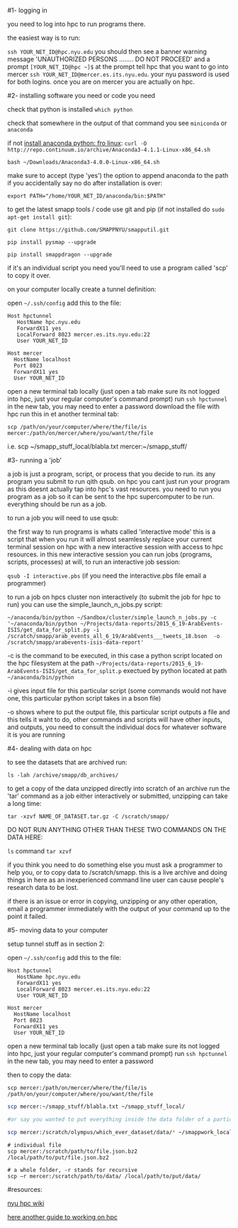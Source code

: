 #1- logging in

you need to log into hpc to run programs there.

the easiest way is to run:

`ssh YOUR_NET_ID@hpc.nyu.edu` you should then see a banner warning message 'UNAUTHORIZED PERSONS ........ DO NOT PROCEED' and a prompt `[YOUR_NET_ID@hpc ~]$` at the prompt tell hpc that you want to go into mercer `ssh YOUR_NET_ID@mercer.es.its.nyu.edu`. your nyu password is used for both logins. once you are on mercer you are actually on hpc.

#2- installing software you need or code you need

check that python is installed `which python`

check that somewhere in the output of that command you see `miniconda` or `anaconda`

if not [install anaconda python: fro linux](https://docs.continuum.io/anaconda/install#linux-install): 
`curl -O http://repo.continuum.io/archive/Anaconda3-4.1.1-Linux-x86_64.sh`

`bash ~/Downloads/Anaconda3-4.0.0-Linux-x86_64.sh`

make sure to accept (type 'yes') the option to append anaconda to the path if you accidentally say no do after installation is over:

`export PATH="/home/YOUR_NET_ID/anaconda/bin:$PATH"`

to get the latest smapp tools / code use git and pip (if not installed do `sudo apt-get install git`):

`git clone https://github.com/SMAPPNYU/smapputil.git`

`pip install pysmap --upgrade`

`pip install smappdragon --upgrade`

if it's an individual script you need you'll need to use a program called 'scp' to copy it over.

on your computer locally create a tunnel definition: 

open `~/.ssh/config`
add this to the file:
```
Host hpctunnel
   HostName hpc.nyu.edu
   ForwardX11 yes
   LocalForward 8023 mercer.es.its.nyu.edu:22
   User YOUR_NET_ID

Host mercer
  HostName localhost
  Port 8023
  ForwardX11 yes
  User YOUR_NET_ID
```
open a new terminal tab locally (just open a tab make sure its not logged into hpc, just your regular computer's command prompt)
run `ssh hpctunnel` in the new tab, you may need to enter a password
download the file with hpc run this in et another terminal tab:

`scp /path/on/your/computer/where/the/file/is mercer:/path/on/mercer/where/you/want/the/file`

i.e. scp ~/smapp_stuff_local/blabla.txt mercer:~/smapp_stuff/

#3- running a 'job' 

a job is just a program, script, or process that you decide to run. its any program you submit to run qith qsub. on hpc you cant just run your program as this doesnt actually tap into hpc's vast resources. you need to run you program as a job so it can be sent to the hpc supercomputer to be run. everything should be run as a job.

to run a job you will need to use qsub:

the first way to run programs is whats called 'interactive mode' this is a script that when you run it will almost seamlessly replace your current terminal session on hpc with a new interactive session with access to hpc resources. in this new interactive session you can run jobs (programs, scripts, processes) at will, to run an interactive job session:

`qsub -I interactive.pbs` (if you need the interactive.pbs file email a programmer)

to run a job on hpcs cluster non interactively (to submit the job for hpc to run) you can use the simple_launch_n_jobs.py script:

`~/anaconda/bin/python ~/Sandbox/cluster/simple_launch_n_jobs.py -c '~/anaconda/bin/python ~/Projects/data-reports/2015_6_19-ArabEvents-ISIS/get_data_for_split.py -i /scratch/smapp/arab_events_all_6_19/ArabEvents___tweets_18.bson  -o /scratch/smapp/arabevents-isis-data-report'`

-c is the command to be executed, in this case a python script located on the hpc filesystem at the path `~/Projects/data-reports/2015_6_19-ArabEvents-ISIS/get_data_for_split.p` exectued by python located at path `~/anaconda/bin/python`

-i gives input file for this particular script (some commands would not have one, this particular python script takes in a bson file)

-o shows where to put the output file, this particular script outputs a file and this tells it waht to do, other commands and scripts will have other inputs, and outputs, you need to consult the individual docs for whatever software it is you are running

#4- dealing with data on hpc

to see the datasets that are archived run:

`ls -lah /archive/smapp/db_archives/`

to get a copy of the data unzipped directly into scratch of an archive run the 'tar' command as a job either interactively or submitted, unzipping can take a long time:

`tar -xzvf NAME_OF_DATASET.tar.gz -C /scratch/smapp/`

DO NOT RUN ANYTHING OTHER THAN THESE TWO COMMANDS ON THE DATA HERE:

`ls` command
`tar xzvf` 

if you think you need to do something else you must ask a programmer to help you, or to copy data to /scratch/smapp. this is a live archive and doing things in here as an inexperienced command line user can cause people's research data to be lost.

if there is an issue or error in copying, unzipping or any other operation, email a programmer immediately with the output of your command up to the point it failed.

#5- moving data to your computer

setup tunnel stuff as in section 2:

open `~/.ssh/config`
add this to the file:
```
Host hpctunnel
   HostName hpc.nyu.edu
   ForwardX11 yes
   LocalForward 8023 mercer.es.its.nyu.edu:22
   User YOUR_NET_ID

Host mercer
  HostName localhost
  Port 8023
  ForwardX11 yes
  User YOUR_NET_ID
```
open a new terminal tab locally (just open a tab make sure its not logged into hpc, just your regular computer's command prompt)
run `ssh hpctunnel` in the new tab, you may need to enter a password

then to copy the data:

`scp mercer:/path/on/mercer/where/the/file/is /path/on/your/computer/where/you/want/the/file`

```sh
scp mercer:~/smapp_stuff/blabla.txt ~/smapp_stuff_local/

#or say you wanted to put everything inside the data folder of a particular dataset on hpc into the smappwork_local folder on your computer.

scp mercer:/scratch/olympus/which_ever_dataset/data/* ~/smappwork_local/
```

```
# individual file
scp mercer:/scratch/path/to/file.json.bz2 /local/path/to/put/file.json.bz2

# a whole folder, -r stands for recursive
scp –r mercer:/scratch/path/to/data/ /local/path/to/put/data/
```

#resources:

[nyu hpc wiki](https://wikis.nyu.edu/display/NYUHPC/High+Performance+Computing+at+NYU)

[here another guide to working on hpc](https://github.com/SMAPPNYU/smapphowto/blob/master/howto_setup_cluster_software.md)
